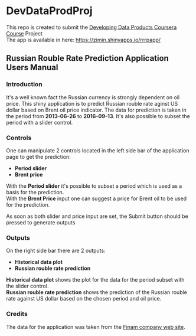 # DevDataProdProj
This repo is created to submit the [Developing Data Products Coursera Course](https://www.coursera.org/learn/data-products/home/welcome) Project  
The app is available in here: https://zimin.shinyapps.io/rrrpapp/

## Russian Rouble Rate Prediction Application Users Manual
### Introduction

It's a well known fact the Russian currency is strongly dependent on oil price. This shiny application is to predict Russian rouble rate aginst US dollar based on Brent oil price indicator. The data for prediction is taken in the period from **2013-06-26** to **2016-09-13**. It's also possible to subset the period with a slider control.

### Controls

One can manipulate 2 controls located in the left side bar of the application page to get the prediction:

- **Period slider**
- **Brent price**  

With the **Period slider** it's possible to subset a period which is used as a basis for the prediction.  
With the **Brent Price** input one can suggest a price for Brent oil to be used for the prediction.

As soon as both slider and price input are set, the Submit button should be pressed to generate outputs

### Outputs

On the right side bar there are 2 outputs:

- **Historical data plot**
- **Russian rouble rate prediction**  

**Historical data plot** shows the plot for the data for the period subset with the slider control.  
**Russian rouble rate prediction** shows the prediction of the Russian rouble rate against US dollar based on the chosen period and oil price.

### Credits

The data for the application was taken from the [Finam company web site](https://www.finam.ru/).
